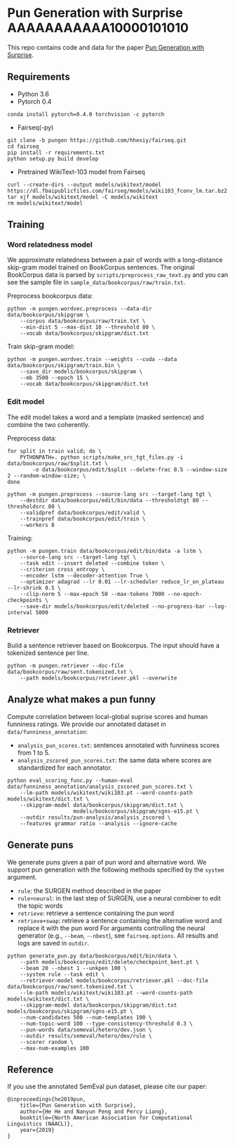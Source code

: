# Pun Generation with Surprise AAAAAAAAAAA10000101010
This repo contains code and data for the paper
[Pun Generation with Surprise](https://arxiv.org/abs/1904.06828).

## Requirements
- Python 3.6
- Pytorch 0.4
```
conda install pytorch=0.4.0 torchvision -c pytorch
```
- Fairseq(-py)
```
git clone -b pungen https://github.com/hhexiy/fairseq.git
cd fairseq
pip install -r requirements.txt
python setup.py build develop
```
- Pretrained WikiText-103 model from Fairseq
```
curl --create-dirs --output models/wikitext/model https://dl.fbaipublicfiles.com/fairseq/models/wiki103_fconv_lm.tar.bz2
tar xjf models/wikitext/model -C models/wikitext
rm models/wikitext/model
```

## Training
### Word relatedness model
We approximate relatedness between a pair of words with a long-distance skip-gram model trained on BookCorpus sentences.
The original BookCorpus data is parsed by `scripts/preprocess_raw_text.py`
and you can see the sample file in `sample_data/bookcorpus/raw/train.txt`.

Preprocess bookcorpus data:
```
python -m pungen.wordvec.preprocess --data-dir data/bookcorpus/skipgram \
	--corpus data/bookcorpus/raw/train.txt \
	--min-dist 5 --max-dist 10 --threshold 80 \
	--vocab data/bookcorpus/skipgram/dict.txt
```

Train skip-gram model:
```
python -m pungen.wordvec.train --weights --cuda --data data/bookcorpus/skipgram/train.bin \
    --save_dir models/bookcorpus/skipgram \
    --mb 3500 --epoch 15 \
    --vocab data/bookcorpus/skipgram/dict.txt
```

### Edit model
The edit model takes a word and a template (masked sentence) and combine the two coherently.

Preprocess data:
```
for split in train valid; do \
	PYTHONPATH=. python scripts/make_src_tgt_files.py -i data/bookcorpus/raw/$split.txt \
        -o data/bookcorpus/edit/$split --delete-frac 0.5 --window-size 2 --random-window-size; \
done

python -m pungen.preprocess --source-lang src --target-lang tgt \
	--destdir data/bookcorpus/edit/bin/data --thresholdtgt 80 --thresholdsrc 80 \
	--validpref data/bookcorpus/edit/valid \
	--trainpref data/bookcorpus/edit/train \
	--workers 8
```

Training:
```
python -m pungen.train data/bookcorpus/edit/bin/data -a lstm \
    --source-lang src --target-lang tgt \
    --task edit --insert deleted --combine token \
    --criterion cross_entropy \
    --encoder lstm --decoder-attention True \
    --optimizer adagrad --lr 0.01 --lr-scheduler reduce_lr_on_plateau --lr-shrink 0.5 \
    --clip-norm 5 --max-epoch 50 --max-tokens 7000 --no-epoch-checkpoints \
    --save-dir models/bookcorpus/edit/deleted --no-progress-bar --log-interval 5000
```

### Retriever
Build a sentence retriever based on Bookcorpus.
The input should have a tokenized sentence per line.
```
python -m pungen.retriever --doc-file data/bookcorpus/raw/sent.tokenized.txt \
    --path models/bookcorpus/retriever.pkl --overwrite
```

## Analyze what makes a pun funny
Compute correlation between local-global suprise scores and human funniness ratings.
We provide our annotated dataset in `data/funniness_annotation`:
- `analysis_pun_scores.txt`: sentences annotated with funniness scores from 1 to 5.
- `analysis_zscored_pun_scores.txt`: the same data where scores are standardized for each annotator.
```
python eval_scoring_func.py --human-eval data/funniness_annotation/analysis_zscored_pun_scores.txt \
	--lm-path models/wikitext/wiki103.pt --word-counts-path models/wikitext/dict.txt \
    --skipgram-model data/bookcorpus/skipgram/dict.txt \
                     models/bookcorpus/skipgram/sgns-e15.pt \
    --outdir results/pun-analysis/analysis_zscored \
    --features grammar ratio --analysis --ignore-cache  
```

## Generate puns
We generate puns given a pair of pun word and alternative word.
We support pun generation with the following methods specified by the `system` argument.
- `rule`: the SURGEN method described in the paper 
- `rule+neural`: in the last step of SURGEN, use a neural combiner to edit the topic words
- `retrieve`: retrieve a sentence containing the pun word
- `retrieve+swap`: retrieve a sentence containing the alternative word and replace it with the pun word
For arguments controlling the neural generator (e.g., `--beam`, `--nbest`), see `fairseq.options`.
All results and logs are saved in `outdir`.
```
python generate_pun.py data/bookcorpus/edit/bin/data \
	--path models/bookcorpus/edit/delete/checkpoint_best.pt \
	--beam 20 --nbest 1 --unkpen 100 \
	--system rule --task edit \
	--retriever-model models/bookcorpus/retriever.pkl --doc-file data/bookcorpus/raw/sent.tokenized.txt \
	--lm-path models/wikitext/wiki103.pt --word-counts-path models/wikitext/dict.txt \
	--skipgram-model data/bookcorpus/skipgram/dict.txt models/bookcorpus/skipgram/sgns-e15.pt \
	--num-candidates 500 --num-templates 100 \
	--num-topic-word 100 --type-consistency-threshold 0.3 \
	--pun-words data/semeval/hetero/dev.json \
	--outdir results/semeval/hetero/dev/rule \
	--scorer random \
	--max-num-examples 100
```

## Reference
If you use the annotated SemEval pun dataset, please cite our paper:
```
@inproceedings{he2019pun,
    title={Pun Generation with Surprise},
    author={He He and Nanyun Peng and Percy Liang},
    booktitle={North American Association for Computational Linguistics (NAACL)},
    year={2019}
}
```
